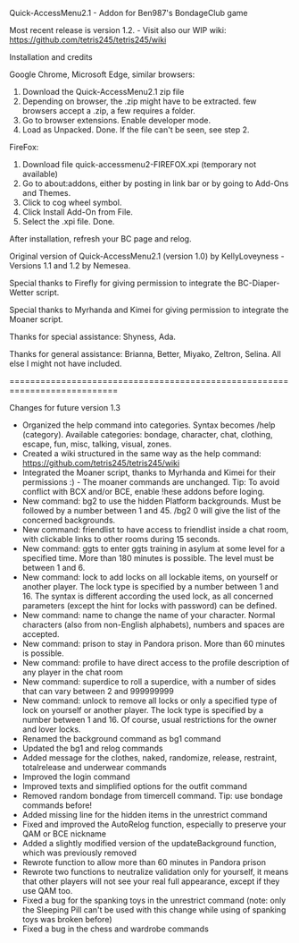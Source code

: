 Quick-AccessMenu2.1 - Addon for Ben987's BondageClub game 

Most recent release is version 1.2. - Visit also our WIP wiki: https://github.com/tetris245/tetris245/wiki

Installation and credits

Google Chrome, Microsoft Edge, similar browsers:
1. Download the Quick-AccessMenu2.1 zip file
2. Depending on browser, the .zip might have to be extracted. few browsers accept a .zip, a few requires a folder.
3. Go to browser extensions. Enable developer mode.
4. Load as Unpacked. Done. If the file can't be seen, see step 2.

FireFox:
1. Download file quick-accessmenu2-FIREFOX.xpi (temporary not available)
2. Go to about:addons, either by posting in link bar or by going to Add-Ons and Themes.
3. Click to cog wheel symbol.
4. Click Install Add-On from File.
5. Select the .xpi file. Done.

After installation, refresh your BC page and relog.

Original version of Quick-AccessMenu2.1 (version 1.0) by KellyLoveyness - Versions 1.1 and 1.2 by Nemesea.

Special thanks to Firefly for giving permission to integrate the BC-Diaper-Wetter script.

Special thanks to Myrhanda and Kimei for giving permission to integrate the Moaner script.

Thanks for special assistance:
Shyness, Ada.

Thanks for general assistance:
Brianna, Better, Miyako, Zeltron, Selina.
All else I might not have included.

===========================================================================

Changes for future version 1.3

* Organized the help command into categories. Syntax becomes /help (category). Available categories: bondage, character, chat, clothing, escape, fun, misc, talking, visual, zones. 
* Created a wiki structured in the same way as the help command: https://github.com/tetris245/tetris245/wiki
* Integrated the Moaner script, thanks to Myrhanda and Kimei for their permissions :) - The moaner commands are unchanged. Tip: To avoid conflict with BCX and/or BCE, enable !hese addons before loging.
* New command: bg2 to use the hidden Platform backgrounds. Must be followed by a number between 1 and 45. /bg2 0 will give the list of the concerned backgrounds.
* New command: friendlist to have access to friendlist inside a chat room, with clickable links to other rooms during 15 seconds.
* New command: ggts to enter ggts training in asylum at some level for a specified time. More than 180 minutes is possible. The level must be between 1 and 6.
* New command: lock to add locks on all lockable items, on yourself or another player. The lock type is specified by a number between 1 and 16. The syntax is different according the used lock, as all concerned parameters (except the hint for locks with password) can be defined.
* New command: name to change the name of your character. Normal characters (also from non-English alphabets), numbers and spaces are accepted.
* New command: prison to stay in Pandora prison. More than 60 minutes is possible.
* New command: profile to have direct access to the profile description of any player in the chat room
* New command: superdice to roll a superdice, with a number of sides that can vary between 2 and 999999999
* New command: unlock to remove all locks or only a specified type of lock on yourself or another player. The lock type is specified by a number between 1 and 16. Of course, usual restrictions for the owner and lover locks.
* Renamed the background command as bg1 command
* Updated the bg1 and relog commands 
* Added message for the clothes, naked, randomize, release, restraint, totalrelease and underwear commands
* Improved the login command
* Improved texts and simplified options for the outfit command
* Removed random bondage from timercell command. Tip: use bondage commands before!
* Added missing line for the hidden items in the unrestrict command
* Fixed and improved the AutoRelog function, especially to preserve your QAM or BCE nickname
* Added a slightly modified version of the updateBackground function, which was previously removed
* Rewrote function to allow more than 60 minutes in Pandora prison
* Rewrote two functions to neutralize validation only for yourself, it means that other players will not see your real full appearance, except if they use QAM too.
* Fixed a bug for the spanking toys in the unrestrict command (note: only the Sleeping Pill can't be used with this change while using of spanking toys was broken before)
* Fixed a bug in the chess and wardrobe commands
